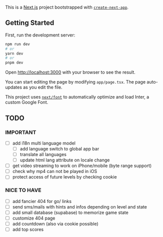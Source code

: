 This is a [Next.js](https://nextjs.org/) project bootstrapped with [`create-next-app`](https://github.com/vercel/next.js/tree/canary/packages/create-next-app).

## Getting Started

First, run the development server:

```bash
npm run dev
# or
yarn dev
# or
pnpm dev
```

Open [http://localhost:3000](http://localhost:3000) with your browser to see the result.

You can start editing the page by modifying `app/page.tsx`. The page auto-updates as you edit the file.

This project uses [`next/font`](https://nextjs.org/docs/basic-features/font-optimization) to automatically optimize and load Inter, a custom Google Font.

## TODO

### IMPORTANT

- [ ] add i18n multi language model
  - [ ] add language switch to global app bar
  - [ ] translate all languages
  - [ ] update html lang attribute on locale change
- [ ] get video streaming to work on iPhone/mobile (byte range support)
- [ ] check why mp4 can not be played in iOS
- [ ] protect access of future levels by checking cookie

### NICE TO HAVE

- [ ] add fancier 404 for go/ links
- [ ] send sms/mails with hints and infos depending on level and state
- [ ] add small database (supabase) to memorize game state
- [ ] customize 404 page
- [ ] add countdown (also via cookie possible)
- [ ] add top scores
